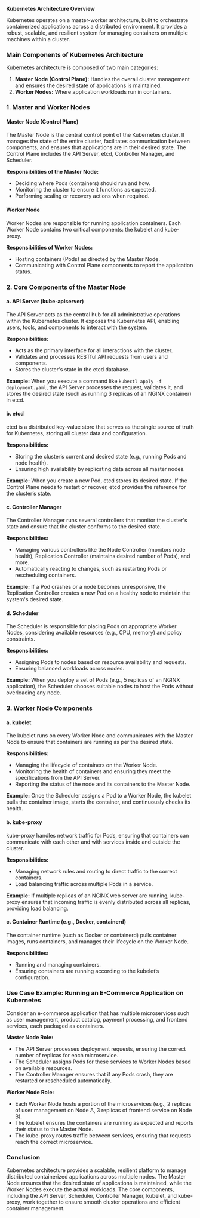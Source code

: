 **Kubernetes Architecture Overview**

Kubernetes operates on a master-worker architecture, built to orchestrate containerized applications across a distributed environment. It provides a robust, scalable, and resilient system for managing containers on multiple machines within a cluster.

### Main Components of Kubernetes Architecture

Kubernetes architecture is composed of two main categories:

1. **Master Node (Control Plane):** Handles the overall cluster management and ensures the desired state of applications is maintained.
2. **Worker Nodes:** Where application workloads run in containers.

### 1. Master and Worker Nodes

#### **Master Node (Control Plane)**
The Master Node is the central control point of the Kubernetes cluster. It manages the state of the entire cluster, facilitates communication between components, and ensures that applications are in their desired state. The Control Plane includes the API Server, etcd, Controller Manager, and Scheduler.

**Responsibilities of the Master Node:**
- Deciding where Pods (containers) should run and how.
- Monitoring the cluster to ensure it functions as expected.
- Performing scaling or recovery actions when required.

#### **Worker Node**
Worker Nodes are responsible for running application containers. Each Worker Node contains two critical components: the kubelet and kube-proxy.

**Responsibilities of Worker Nodes:**
- Hosting containers (Pods) as directed by the Master Node.
- Communicating with Control Plane components to report the application status.

### 2. Core Components of the Master Node

#### a. **API Server (kube-apiserver)**
The API Server acts as the central hub for all administrative operations within the Kubernetes cluster. It exposes the Kubernetes API, enabling users, tools, and components to interact with the system.

**Responsibilities:**
- Acts as the primary interface for all interactions with the cluster.
- Validates and processes RESTful API requests from users and components.
- Stores the cluster's state in the etcd database.

**Example:**
When you execute a command like `kubectl apply -f deployment.yaml`, the API Server processes the request, validates it, and stores the desired state (such as running 3 replicas of an NGINX container) in etcd.

#### b. **etcd**
etcd is a distributed key-value store that serves as the single source of truth for Kubernetes, storing all cluster data and configuration.

**Responsibilities:**
- Storing the cluster’s current and desired state (e.g., running Pods and node health).
- Ensuring high availability by replicating data across all master nodes.

**Example:**
When you create a new Pod, etcd stores its desired state. If the Control Plane needs to restart or recover, etcd provides the reference for the cluster’s state.

#### c. **Controller Manager**
The Controller Manager runs several controllers that monitor the cluster's state and ensure that the cluster conforms to the desired state.

**Responsibilities:**
- Managing various controllers like the Node Controller (monitors node health), Replication Controller (maintains desired number of Pods), and more.
- Automatically reacting to changes, such as restarting Pods or rescheduling containers.

**Example:**
If a Pod crashes or a node becomes unresponsive, the Replication Controller creates a new Pod on a healthy node to maintain the system's desired state.

#### d. **Scheduler**
The Scheduler is responsible for placing Pods on appropriate Worker Nodes, considering available resources (e.g., CPU, memory) and policy constraints.

**Responsibilities:**
- Assigning Pods to nodes based on resource availability and requests.
- Ensuring balanced workloads across nodes.

**Example:**
When you deploy a set of Pods (e.g., 5 replicas of an NGINX application), the Scheduler chooses suitable nodes to host the Pods without overloading any node.

### 3. Worker Node Components

#### a. **kubelet**
The kubelet runs on every Worker Node and communicates with the Master Node to ensure that containers are running as per the desired state.

**Responsibilities:**
- Managing the lifecycle of containers on the Worker Node.
- Monitoring the health of containers and ensuring they meet the specifications from the API Server.
- Reporting the status of the node and its containers to the Master Node.

**Example:**
Once the Scheduler assigns a Pod to a Worker Node, the kubelet pulls the container image, starts the container, and continuously checks its health.

#### b. **kube-proxy**
kube-proxy handles network traffic for Pods, ensuring that containers can communicate with each other and with services inside and outside the cluster.

**Responsibilities:**
- Managing network rules and routing to direct traffic to the correct containers.
- Load balancing traffic across multiple Pods in a service.

**Example:**
If multiple replicas of an NGINX web server are running, kube-proxy ensures that incoming traffic is evenly distributed across all replicas, providing load balancing.

#### c. **Container Runtime (e.g., Docker, containerd)**
The container runtime (such as Docker or containerd) pulls container images, runs containers, and manages their lifecycle on the Worker Node.

**Responsibilities:**
- Running and managing containers.
- Ensuring containers are running according to the kubelet’s configuration.

### Use Case Example: Running an E-Commerce Application on Kubernetes

Consider an e-commerce application that has multiple microservices such as user management, product catalog, payment processing, and frontend services, each packaged as containers.

**Master Node Role:**
- The API Server processes deployment requests, ensuring the correct number of replicas for each microservice.
- The Scheduler assigns Pods for these services to Worker Nodes based on available resources.
- The Controller Manager ensures that if any Pods crash, they are restarted or rescheduled automatically.

**Worker Node Role:**
- Each Worker Node hosts a portion of the microservices (e.g., 2 replicas of user management on Node A, 3 replicas of frontend service on Node B).
- The kubelet ensures the containers are running as expected and reports their status to the Master Node.
- The kube-proxy routes traffic between services, ensuring that requests reach the correct microservice.

### Conclusion

Kubernetes architecture provides a scalable, resilient platform to manage distributed containerized applications across multiple nodes. The Master Node ensures that the desired state of applications is maintained, while the Worker Nodes execute the actual workloads. The core components, including the API Server, Scheduler, Controller Manager, kubelet, and kube-proxy, work together to ensure smooth cluster operations and efficient container management.

